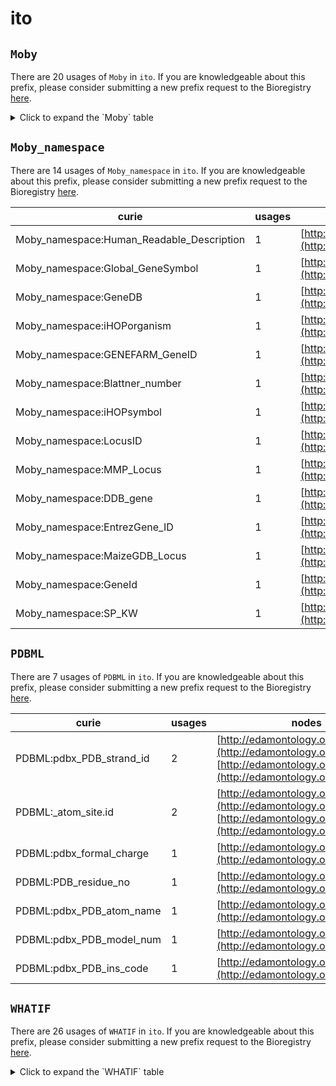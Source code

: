 # ito

## `Moby`

There are 20 usages of `Moby` in `ito`.
If you are knowledgeable about this prefix, please consider submitting a new prefix
request to the Bioregistry [here](https://github.com/biopragmatics/bioregistry/issues/new?assignees=cthoyt&labels=New%2CPrefix&template=new-prefix.yml&title=%5BResource%5D%3A%20Moby).

<details>
<summary>Click to expand the `Moby` table</summary>

| curie                             |   usages | nodes                                                                                                                                          |
|-----------------------------------|----------|------------------------------------------------------------------------------------------------------------------------------------------------|
| Moby:GeneAccessionList            |        2 | [http://edamontology.org/data_1025](http://edamontology.org/data_1025), [http://edamontology.org/data_2727](http://edamontology.org/data_2727) |
| Moby:phylogenetic_distance_matrix |        1 | [http://edamontology.org/data_0870](http://edamontology.org/data_0870)                                                                         |
| Moby:phylogenetic_tree            |        1 | [http://edamontology.org/data_0872](http://edamontology.org/data_0872)                                                                         |
| Moby:RNAStructML                  |        1 | [http://edamontology.org/data_0880](http://edamontology.org/data_0880)                                                                         |
| Moby:RNAStructAlignmentML         |        1 | [http://edamontology.org/data_0881](http://edamontology.org/data_0881)                                                                         |
| Moby:gene                         |        1 | [http://edamontology.org/data_0916](http://edamontology.org/data_0916)                                                                         |
| Moby:Wildcard_Query               |        1 | [http://edamontology.org/data_0968](http://edamontology.org/data_0968)                                                                         |
| Moby:Publication                  |        1 | [http://edamontology.org/data_0970](http://edamontology.org/data_0970)                                                                         |
| Moby:EC_Number                    |        1 | [http://edamontology.org/data_1011](http://edamontology.org/data_1011)                                                                         |
| Moby:URL                          |        1 | [http://edamontology.org/data_1052](http://edamontology.org/data_1052)                                                                         |
| Moby:GeneticMap                   |        1 | [http://edamontology.org/data_1278](http://edamontology.org/data_1278)                                                                         |
| Moby:EmailAddress                 |        1 | [http://edamontology.org/data_1691](http://edamontology.org/data_1691)                                                                         |
| Moby:Haplotyping_Study_obj        |        1 | [http://edamontology.org/data_1863](http://edamontology.org/data_1863)                                                                         |
| Moby:PotentialTaxon               |        1 | [http://edamontology.org/data_1868](http://edamontology.org/data_1868)                                                                         |
| Moby:iANT_organism-xml            |        1 | [http://edamontology.org/data_1872](http://edamontology.org/data_1872)                                                                         |
| Moby:Author                       |        1 | [http://edamontology.org/data_1881](http://edamontology.org/data_1881)                                                                         |
| Moby:DescribedLink                |        1 | [http://edamontology.org/data_1883](http://edamontology.org/data_1883)                                                                         |
| Moby:Tropgene_locus               |        1 | [http://edamontology.org/data_1908](http://edamontology.org/data_1908)                                                                         |
| Moby:Position                     |        1 | [http://edamontology.org/data_2012](http://edamontology.org/data_2012)                                                                         |
| Moby:OrganismsShortName           |        1 | [http://edamontology.org/data_2909](http://edamontology.org/data_2909)                                                                         |

</details>

## `Moby_namespace`

There are 14 usages of `Moby_namespace` in `ito`.
If you are knowledgeable about this prefix, please consider submitting a new prefix
request to the Bioregistry [here](https://github.com/biopragmatics/bioregistry/issues/new?assignees=cthoyt&labels=New%2CPrefix&template=new-prefix.yml&title=%5BResource%5D%3A%20Moby_namespace).

| curie                                     |   usages | nodes                                                                  |
|-------------------------------------------|----------|------------------------------------------------------------------------|
| Moby_namespace:Human_Readable_Description |        1 | [http://edamontology.org/data_0916](http://edamontology.org/data_0916) |
| Moby_namespace:Global_GeneSymbol          |        1 | [http://edamontology.org/data_1026](http://edamontology.org/data_1026) |
| Moby_namespace:GeneDB                     |        1 | [http://edamontology.org/data_1035](http://edamontology.org/data_1035) |
| Moby_namespace:iHOPorganism               |        1 | [http://edamontology.org/data_1873](http://edamontology.org/data_1873) |
| Moby_namespace:GENEFARM_GeneID            |        1 | [http://edamontology.org/data_1885](http://edamontology.org/data_1885) |
| Moby_namespace:Blattner_number            |        1 | [http://edamontology.org/data_1886](http://edamontology.org/data_1886) |
| Moby_namespace:iHOPsymbol                 |        1 | [http://edamontology.org/data_1891](http://edamontology.org/data_1891) |
| Moby_namespace:LocusID                    |        1 | [http://edamontology.org/data_1900](http://edamontology.org/data_1900) |
| Moby_namespace:MMP_Locus                  |        1 | [http://edamontology.org/data_1902](http://edamontology.org/data_1902) |
| Moby_namespace:DDB_gene                   |        1 | [http://edamontology.org/data_1903](http://edamontology.org/data_1903) |
| Moby_namespace:EntrezGene_ID              |        1 | [http://edamontology.org/data_1904](http://edamontology.org/data_1904) |
| Moby_namespace:MaizeGDB_Locus             |        1 | [http://edamontology.org/data_1905](http://edamontology.org/data_1905) |
| Moby_namespace:GeneId                     |        1 | [http://edamontology.org/data_1907](http://edamontology.org/data_1907) |
| Moby_namespace:SP_KW                      |        1 | [http://edamontology.org/data_2007](http://edamontology.org/data_2007) |

## `PDBML`

There are 7 usages of `PDBML` in `ito`.
If you are knowledgeable about this prefix, please consider submitting a new prefix
request to the Bioregistry [here](https://github.com/biopragmatics/bioregistry/issues/new?assignees=cthoyt&labels=New%2CPrefix&template=new-prefix.yml&title=%5BResource%5D%3A%20PDBML).

| curie                    |   usages | nodes                                                                                                                                          |
|--------------------------|----------|------------------------------------------------------------------------------------------------------------------------------------------------|
| PDBML:pdbx_PDB_strand_id |        2 | [http://edamontology.org/data_1008](http://edamontology.org/data_1008), [http://edamontology.org/data_2626](http://edamontology.org/data_2626) |
| PDBML:_atom_site.id      |        2 | [http://edamontology.org/data_1016](http://edamontology.org/data_1016), [http://edamontology.org/data_2012](http://edamontology.org/data_2012) |
| PDBML:pdbx_formal_charge |        1 | [http://edamontology.org/data_0845](http://edamontology.org/data_0845)                                                                         |
| PDBML:PDB_residue_no     |        1 | [http://edamontology.org/data_1742](http://edamontology.org/data_1742)                                                                         |
| PDBML:pdbx_PDB_atom_name |        1 | [http://edamontology.org/data_1748](http://edamontology.org/data_1748)                                                                         |
| PDBML:pdbx_PDB_model_num |        1 | [http://edamontology.org/data_1759](http://edamontology.org/data_1759)                                                                         |
| PDBML:pdbx_PDB_ins_code  |        1 | [http://edamontology.org/data_1856](http://edamontology.org/data_1856)                                                                         |

## `WHATIF`

There are 26 usages of `WHATIF` in `ito`.
If you are knowledgeable about this prefix, please consider submitting a new prefix
request to the Bioregistry [here](https://github.com/biopragmatics/bioregistry/issues/new?assignees=cthoyt&labels=New%2CPrefix&template=new-prefix.yml&title=%5BResource%5D%3A%20WHATIF).

<details>
<summary>Click to expand the `WHATIF` table</summary>

| curie                               |   usages | nodes                                                                            |
|-------------------------------------|----------|----------------------------------------------------------------------------------|
| WHATIF: chain                       |        1 | [http://edamontology.org/data_1008](http://edamontology.org/data_1008)           |
| WHATIF: number                      |        1 | [http://edamontology.org/data_1016](http://edamontology.org/data_1016)           |
| WHATIF: pdb_number                  |        1 | [http://edamontology.org/data_1742](http://edamontology.org/data_1742)           |
| WHATIF: atom_type                   |        1 | [http://edamontology.org/data_1748](http://edamontology.org/data_1748)           |
| WHATIF: type                        |        1 | [http://edamontology.org/data_1758](http://edamontology.org/data_1758)           |
| WHATIF: model_number                |        1 | [http://edamontology.org/data_1759](http://edamontology.org/data_1759)           |
| WHATIF: insertion_code              |        1 | [http://edamontology.org/data_1856](http://edamontology.org/data_1856)           |
| WHATIF: PDBx_occupancy              |        1 | [http://edamontology.org/data_1857](http://edamontology.org/data_1857)           |
| WHATIF: PDBx_B_iso_or_equiv         |        1 | [http://edamontology.org/data_1858](http://edamontology.org/data_1858)           |
| WHATIF:ListSideChainContactsRelaxed |        1 | [http://edamontology.org/operation_0248](http://edamontology.org/operation_0248) |
| WHATIF:ShowTauAngle                 |        1 | [http://edamontology.org/operation_0249](http://edamontology.org/operation_0249) |
| WHATIF: UseResidueDB                |        1 | [http://edamontology.org/operation_0321](http://edamontology.org/operation_0321) |
| WHATIF: CorrectedPDBasXML           |        1 | [http://edamontology.org/operation_0322](http://edamontology.org/operation_0322) |
| WHATIF:AtomAccessibilitySolventPlus |        1 | [http://edamontology.org/operation_0384](http://edamontology.org/operation_0384) |
| WHATIF:TotAccessibilitySolvent      |        1 | [http://edamontology.org/operation_0387](http://edamontology.org/operation_0387) |
| WHATIF:ShowHydrogenBondsM           |        1 | [http://edamontology.org/operation_0394](http://edamontology.org/operation_0394) |
| WHATIF:UploadPDB                    |        1 | [http://edamontology.org/operation_1812](http://edamontology.org/operation_1812) |
| WHATIF:GetSurfaceDots               |        1 | [http://edamontology.org/operation_1816](http://edamontology.org/operation_1816) |
| WHATIF:ShowCysteineBridge           |        1 | [http://edamontology.org/operation_1829](http://edamontology.org/operation_1829) |
| WHATIF:ShowCysteineFree             |        1 | [http://edamontology.org/operation_1830](http://edamontology.org/operation_1830) |
| WHATIF:ShowCysteineMetal            |        1 | [http://edamontology.org/operation_1831](http://edamontology.org/operation_1831) |
| WHATIF:ShowBumps                    |        1 | [http://edamontology.org/operation_1836](http://edamontology.org/operation_1836) |
| WHATIF:ShowSaltBridgesH             |        1 | [http://edamontology.org/operation_1839](http://edamontology.org/operation_1839) |
| WHATIF: PackingQuality              |        1 | [http://edamontology.org/operation_1843](http://edamontology.org/operation_1843) |
| WHATIF: ImproperQualitySum          |        1 | [http://edamontology.org/operation_1844](http://edamontology.org/operation_1844) |
| WHATIF:ShowProteiNucleicContacts    |        1 | [http://edamontology.org/operation_2950](http://edamontology.org/operation_2950) |

</details>

